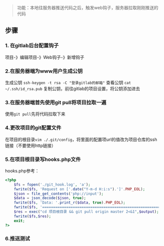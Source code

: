 > 功能：本地往服务器推送代码之后，触发web钩子，服务器拉取刚刚推送的代码

## 步骤
### 1. 在gitlab后台配置钩子
项目-》编辑项目-》Web钩子-》新增钩子

### 2.在服务器端为www用户生成公钥  
生成公钥
```ssh-keygen -t rsa -C "登录gitlab的邮箱"```
查看公钥
```cat ~/.ssh/id_rsa.pub```
复制公钥，前往gitlab的项目设置，将公钥添加进去

### 3.在服务器端首先使用git pull将项目拉取一遍
使用`git pull`先将代码拉取下来
### 4.更改项目的git配置文件
在项目的根目录`vim ./.git/config`，将里面的配置项url的值改为项目仓库的ssh链接（不要使用http链接）
### 5.在项目根目录写hooks.php文件
hooks.php参考：
```php
<?php
	$fs = fopen('./git_hook.log', 'a');
	fwrite($fs, 'Request on ['.date("Y-m-d H:i:s").']'.PHP_EOL);
	$json = file_get_contents('php://input');
	$data = json_decode($json, true);
	fwrite($fs, 'Data: '.print_r($data, true).PHP_EOL);
	fwrite($fs, '======================================================================='.PHP_EOL);
	$res = exec("cd 项目根目录 && git pull origin master 2<&1",$output);
    fwrite($fs,$res);
	exit;
?>
```
### 6.推送测试